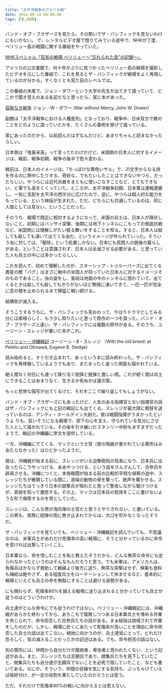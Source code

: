 ```yaml
---
title: "太平洋戦争のアメリカ側"
date: 2014-09-14 00:00:00
tags: [本,映画]
---
```


バンド・オブ・ブラザーズを見たら、その勢いでザ・パシフィックを見ないわけにもいかない。 で、レンタルビデオ屋で借りてみている途中で、NHKが丁度、ペリリュー島の戦闘に関する番組をやっていた。 

  


[NHKスペシャル「狂気の戦場 ペリリュー～“忘れられた島”の記録～」](http://www.nhk.or.jp/special/detail/2014/0813/)

  


アメリカの公文書館で、何十年かぶりに見つかったペリリュー島の戦場を撮影したビデオを元にした番組で、これを見るとザ・パシフィックが戦場をよく再現しているのが分かる。すくなくとも見た目のレベルでは。 

  


この番組の末尾で、ジョン・ダワーという大学の先生が出てきて語っていて、どこかで聞き覚えのある名前だなと思ったら、家に本があった。 

  


[容赦なき戦争](http://www.heibonsha.co.jp/book/b160610.html) ジョン・W・ダワー (War without Mercy, John W. Dower) 

  


副題は「太平洋戦争における人種差別」となっており、戦争中、日米双方で敵のことをどのように語っていたかを、たくさんの事例を挙げて語っている。 

  


家にあったのだから、以前読んだはずなんだけど、あまりちゃんと読まなかったらしい。 

  


日本側は「鬼畜米英」って言ってたわけだけど、米国側の日本人に対するイメージは、戦前、戦争初期、戦争の後半で色々変わる。 

  


戦前は、日本人のイメージは、「ちっぽけな黄色いサル」で、31文字からなる詩を作るのに熱中したりする、奇妙な、でもたいしたことはできないやつら、だったらしい。やつらには近代兵器をまともに使いこなすことなど、とてもできない、と軍でも高をくくっていた。ところが、太平洋戦争初期、日本軍は連戦連勝し、一気に支配を太平洋の西半分に広げたので、逆に、やつらは超人的な能力をもっている、という神話が生まれた。ただ、どちらにも共通しているのは、同じ人間としては見ない、ということだった。 

  


そのうち、戦場で間近に相対するようになって、米国の兵士は、日本人が降伏しないこと、初期にはバンザイ突撃、後期には地下トンネルにこもっての徹底抗戦など、米国側には理解しがたい振る舞いをすることを知る。すると、日本人は殺しても殺しても湧いて出てくる虫だ、というイメージが作られていった。そういう虫に対しては、「駆除」という処置しかない。日本にも民間人の銃後の暮らしがある、ということは意識されず、日本人は全滅させる必要がある、と思っていた人も兵士の中には多かったらしい。 

  


これを読んで、初めて理解したのが、スターシップ・トゥルーパーズに出てくる異星の敵「バグ」はまさに戦中の米国人が持っていた日本人に対するイメージそのものであること。虫の姿をし、普段は地面の中のトンネルに隠れていて、出てくるときは殺しても殺してもきりがないほど無限に湧いてきて、一匹一匹が完全に息の根を止められるまで獰猛に戦い続ける。 

  


結構気が滅入る。 

  


そうこうするうちに、ザ・パシフィックも見おわって、やはりドラマとしてみる分には素晴らしく、もう少し知りたいと思って原作の一つを買った。バンド・オブ・ブラザーズと違い、ザ・パシフィックには複数の原作がある。そのうち、ユージーン・スレッジが書いた本がこれ。 

  


[ペリリュー・沖縄戦記](http://bookclub.kodansha.co.jp/product?code=159885) ユージーン・B・スレッジ （With the old breed: at Peleliu and Okinawa, Eugene B. Sledge) 

  


読み始めると、すぐ引き込まれて、あっというまに読み終わった。ザ・パシフィックを再体験しているようでもあり、またまったく違った側面も描かれている。 

  


絶え間なく何日にも渡って降り注ぐ砲弾と銃弾と激しい雨。これが続く間は兵士にできることはあまりなく、生きるか死ぬかは運次第。 

  


もっと悲惨な描写が出てくるけど、それをここで繰り返してもしょうがない。 

  


バンド・オブ・ブラザーズにもあったけど、人気のある指揮官とない指揮官の話はザ・パシフィックにも上記の戦記にも出てくる。スレッジが最大限に賛辞を送っているのは、アンディ・ホールデイン大尉だ。彼は戦闘指揮がうまかったというよ りも、狂いそうになる戦場で、部下の心を支え、守られている気分にさせた人として描かれている。その後を引き継いだスタンリー中尉もまずまずだったようで、戦記の沖縄編に序文を提供している。 

  


一方、沖縄編にでてくる、マックという士官（彼の階級が書かれている箇所はみあたらなかった）はひどかったようだ。 

  


彼は、沖縄戦が始まる前に、スレッジがいる迫撃砲班の班長になり、日本兵に出会ったらこうやっつける、ああやっつける、という話をさんざんして、古参兵を辟易させる。沖縄につくと、本格戦闘が始まる前の比較的平穏な偵察の途中、スレッジたちが散開している間に、道端の動物の骨を撃って、銃声を響かせる。スレッジたちはてっきり日本の狙撃兵が現れたと思って警戒しながら駆けつけるが、真相を知って激怒する。その上、マックは日本兵の死体をここに書けないような形で侮辱するのを常としていた。 

  


スレッジは、こんな男が海兵隊の士官だと思うとやりきれない、と書いている。この男も、実際に砲弾の雨に巻き込まれてからは、大口を叩かなくなったそうだ。 

  


ザ・パシフィックを見ていても、ペリリュー・沖縄戦記を読んでいても、不思議なのは、米軍兵士があれだけ死傷率の高い戦場に、そうと分かっているのに命令を受ければ出撃していくこと。 

  


日本軍なら、命を惜しむことを恥と教えたそうだから、どんな無茶な命令にも逆らわなかったというのはそんなもんだろうと思う。でも米軍は、アメリカ人は、負傷兵はかならず救助して戦線より後方に送り、無茶な突撃はせず、弾薬も食料も補給は絶やさず、ある程度兵士をローテーションして休ませるなど、基本的に戦場といえども兵士の命を無駄にすることは避ける姿勢がある。 

  


にも関わらず、死傷率80%を越える戦場に送り込まれると分かっていても兵士が従うのはどういうわけか。 

  


兵士達がどんな命令にでも従うわけではない。ペリリュー・沖縄戦記には、沖縄戦があらかた終わってから、あちこちで腐敗しつつある日本軍兵士を埋める作業を命じられて、命令拒否した古参兵たちの話がある。まぁ結局は説得されて作業をしたのだが、しかし、戦場に赴くにあたって死傷率が高いことを理由に命令拒否した兵士の話は出てこない。戦地に向かうのが、兵士達皆にとって、どれだけ恐ろしく、気の滅入ることだったかの記述はある。でも、命令拒否の話はない。 

  


別の箇所には、仲間から自分だけが臆病者、卑怯者と思われたくない、という記述がある。また、スレッジたちは志願兵であり、徴集兵たちを見下していたこと、徴集兵たちも自分達が志願兵でないことを必死で隠していたこと、なども書いてある。なにか、そういう、仲間の目線を気にする気持ち、ぶっちゃけていえば格好付け、が一定の役割を果たしていたのだろうとは思う。 

  


ただ、それだけで死傷率80%の戦いに向かえるとは思えない。
